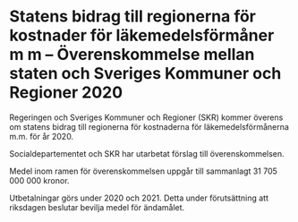 # Statens bidrag till regionerna för kostnader för läkemedelsförmåner m m – Överenskommelse mellan staten och Sveriges Kommuner och Regioner 2020

Regeringen och Sveriges Kommuner och Regioner (SKR) kommer överens om statens bidrag till regionerna för kostnaderna för läkemedelsförmånerna m.m. för år 2020.

Socialdepartementet och SKR har utarbetat förslag till överenskommelsen.

Medel inom ramen för överenskommelsen uppgår till sammanlagt 31 705 000 000 kronor.

Utbetalningar görs under 2020 och 2021. Detta under förutsättning att riksdagen beslutar bevilja medel för ändamålet.

